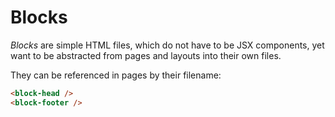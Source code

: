 # Blocks

_Blocks_ are simple HTML files, which do not have to be JSX components,
yet want to be abstracted from pages and layouts into their own files.

They can be referenced in pages by their filename:

```html
<block-head />
<block-footer />
```